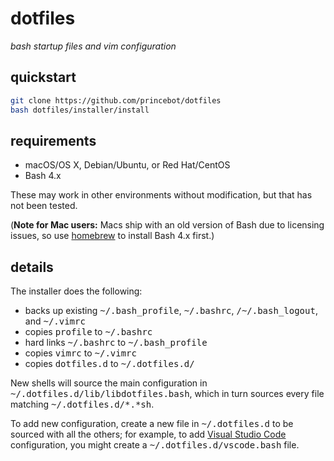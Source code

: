 dotfiles
========
_bash startup files and vim configuration_
<br>  


## quickstart

```bash
git clone https://github.com/princebot/dotfiles
bash dotfiles/installer/install
```

## requirements

- macOS/OS X, Debian/Ubuntu, or Red Hat/CentOS
- Bash 4.x

These may work in other environments without modification, but that has not been
tested.

(**Note for Mac users:** Macs ship with an old version of Bash due to licensing
issues, so use [homebrew](http://brew.sh) to install Bash 4.x first.)


## details

The installer does the following:

- backs up existing <tt>~/.bash_profile</tt>, <tt>~/.bashrc</tt>, <tt>/~/.bash_logout</tt>, and <tt>~/.vimrc</tt>
- copies <tt>profile</tt> to <tt>~/.bashrc</tt>
- hard links <tt>~/.bashrc</tt> to <tt>~/.bash_profile</tt>
- copies <tt>vimrc</tt> to <tt>~/.vimrc</tt>
- copies <tt>dotfiles.d</tt> to <tt>~/.dotfiles.d/</tt>

New shells will source the main configuration in <tt>~/.dotfiles.d/lib/libdotfiles.bash</tt>,
which in turn sources every file matching <tt>~/.dotfiles.d/\*.\*sh</tt>. 

To add new configuration, create a new file in <tt>~/.dotfiles.d</tt> to be 
sourced with all the others; for example, to add [Visual Studio Code](https://code.visualstudio.com/)
configuration, you might create a <tt>~/.dotfiles.d/vscode.bash</tt> file.
